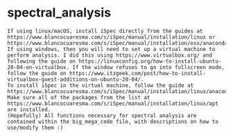 # spectral_analysis
	If using linux/macOS, install iSpec directly from the guides at https://www.blancocuaresma.com/s/iSpec/manual/installation/linux or https://www.blancocuaresma.com/s/iSpec/manual/installation/osx/anacondapython
	If using windows, then you will need to set up a virtual machine to perform analysis. I did this using https://www.virtualbox.org/ and following the guide on https://linuxconfig.org/how-to-install-ubuntu-20-04-on-virtualbox. If the window refuses to go into fullscreen mode, follow the guide on https://www.itzgeek.com/post/how-to-install-virtualbox-guest-additions-on-ubuntu-20-04/.
	To install iSpec in the virtual machine, follow the guide at https://www.blancocuaresma.com/s/iSpec/manual/installation/linux/anacondapython. Make sure all of the packages from the list at https://www.blancocuaresma.com/s/iSpec/manual/installation/linux/apt are installed. 
	(Hopefully) All functions necessary for spectral analysis are contained within the big_mega_code file, with descriptions on how to use/modify them :)
